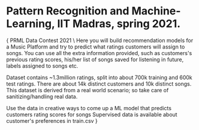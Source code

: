 # Pattern Recognition and Machine-Learning, IIT Madras, spring 2021.

{ PRML Data Contest 2021 \\
Here you will build recommendation models for a Music Platform and try to predict what ratings customers will assign to songs. You can use all the extra information provided, such as customers's previous rating scores, his/her list of songs saved for listening in future, labels assigned to songs etc.

Dataset contains ~1.3million ratings, split into about 700k training and 600k test ratings. There are about 14k distinct customers and 10k distinct songs. This dataset is derived from a real world scenario; so take care of sanitizing/handling real data.

Use the data in creative ways to come up a ML model that predicts customers rating scores for songs Supervised data is available about customer's preferences in train.csv }
